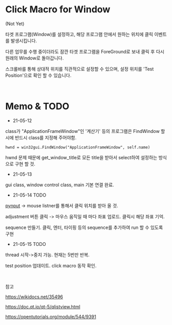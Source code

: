 # Click Macro for Window

(Not Yet)

타겟 프로그램(Window)를 설정하고, 해당 프로그램 안에서 원하는 위치에 클릭 이벤트를 발생시킵니다.

다른 업무를 수행 중이더라도 잠깐 타겟 프로그램을 ForeGround로 보내 클릭 후 다시 원래의 Window로 돌아갑니다.

스크롤바를 통해 상대적 위치를 직관적으로 설정할 수 있으며, 설정 위치를 'Test Position'으로 확인 할 수 있습니다.


<br>



# Memo & TODO

- 21-05-12

class가 "ApplicationFrameWindow"인 '계산기' 등의 프로그램은 FindWindow 할 시에 반드시 class를 지정해 주어야함.

`hwnd = win32gui.FindWindow("ApplicationFrameWindow", self.name)`

hwnd 문제 때문에 get_window_title로 모든 title을 받아서 select하여 설정하는 방식으로 구현 할 것.


- 21-05-13
 
gui class, window control class, main 기본 연결 완료.


- 21-05-14 TODO

[pynput](https://github.com/moses-palmer/pynput) -> mouse listner를 통해서 클릭 위치를 받아 올 것.

adjustment 버튼 클릭 -> 마우스 움직일 때 마다 좌표 업로드. 클릭시 해당 좌표 기억.

sequence 만들기. 클릭, 엔터, 타이핑 등의 sequence를 추가하여 run 할 수 있도록 구현

- 21-05-15 TODO

thread 시작->중지 가능. 현재는 5번만 반복.

test position 업데이트. click macro 동작 확인.

<br>

참고

https://wikidocs.net/35496

https://doc.qt.io/qt-5/qlistview.html

https://opentutorials.org/module/544/9391
